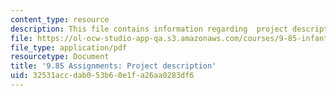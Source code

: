 ```yaml
---
content_type: resource
description: This file contains information regarding  project description.
file: https://ol-ocw-studio-app-qa.s3.amazonaws.com/courses/9-85-infant-and-early-childhood-cognition-fall-2012/32531accdab053b60e1fa26aa0283df6_MIT9_85F12_final_project.pdf
file_type: application/pdf
resourcetype: Document
title: '9.85 Assignments: Project description'
uid: 32531acc-dab0-53b6-0e1f-a26aa0283df6
---
```


